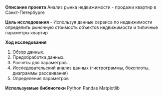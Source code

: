 **Описание проекта**
Анализ рынка недвижимости - продажи квартир в Санкт-Петербурге

**Цель исследования** - Используя данные сервиса по недвижимости определить рыночную стоимость объектов недвижимости и типичные параметры квартир

**Ход исследования**

 1. Обзор данных.
 2. Предобработка данных.
 3. Расчеты для параметров.
 4. Исследовательский анализ данных (гистрограммы, боксплоты, диаграммы рассеивания)
 5. Определения параметров
 
 **Используемые библиотеки**
 Python Pandas Matplotlib